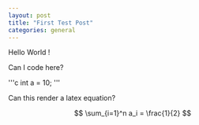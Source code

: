 ```yaml
---
layout: post
title: "First Test Post"
categories: general
---
```


Hello World !

Can I code here?

'''c
int a = 10;
'''

Can this render a latex equation?

$$
\sum_{i=1}^n a_i = \frac{1}{2}
$$